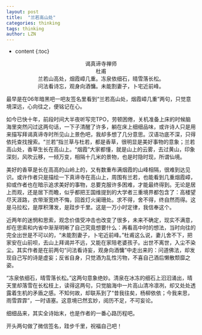 ```yaml
---
layout: post
title:  "兰若高山处" 
categories: thinking
tags: thinking
author: LZN
---
```


* content
{:toc}

<pre style="text-align: center;">谒真谛寺禅师
杜甫
兰若山高处，烟霞嶂几重。冻泉依细石，晴雪落长松。
问法看诗忘，观身向酒慵。未能割妻子，卜宅近前峰。</pre>
最早是在06年暗黑吧一吧友签名里看到“兰若高山处，烟霞嶂几重”两句，只觉意境深远，心向往之，便铭记在心。

如今已快十年，前段时间大半夜听写完TPO，劳顿困倦，关机准备上床的时候脑海里突然闪过这两句话，一下子清醒了许多，躺在床上细细品味，或许诗人只是用来描写拜谒真谛寺时所见山上景色吧，我却多想了几分意思。汉语功底不深，只得依托查找搜索。“兰若”指兰草与杜若，都是香草，很明显是美好事物的意象；兰若高山处，香草生长在高山上。“烟霞”大家都懂，就是山上的云雾，去过黄山，印象深刻，风吹云移，一倾万变，相隔十几米的景物，也是时隐时现，所谓仙境。

美好的香草是长在高高的山岭上的，又有数重布满烟霞的山峰相隔，很难到达见识。或许作者只是描绘一下真谛寺在高山上，周围有兰若，也能看到几重烟霞嶂，抑或作者也在暗示追求美好的事物，总要克服许多困难，才能最终得到。无论是居上而观，还是居下而瞻，似乎都把王国维提到的大学者三重境界都包含了：高楼望尽天涯路，衣带渐宽终不悔，回首灯火阑珊处。求不得，舍不得，终自然而得。这是马拉松，是厚积薄发，是跬步千里。这是一万小时定律，我信奉这个。

近两年的迷惘和思索，观念价值受冲击也改变了很多，未来不确定，现实不满意，却在思索和内省中渐渐明晰了自己究竟想要什么：再看高中时的想法，当时向往的完全出世是不可以的，“未能割妻子，卜宅近前峰。”杜甫这么说，妻儿舍不下，把家安在山前呗，去山上拜谒并不远，又能在家陪老婆孩子。出世不离世，入尘不染尘。其实作者是在前两句“问法看诗妄，观身向酒慵”中走出来的：问道佛法，却发现自己写的诗是虚妄；反省自身，只觉酒为乱性污物，不喜自己酒后懒散颓靡之姿。

“冻泉依细石，晴雪落长松。”这两句意象绝妙。清泉在冰冻的细石上汩汩涌出，晴天里却落雪在长松枝上，读得这两句，只觉脑海中一片高山清冷凛冽，却又处处透露着生机的矛盾之感。不知何故，却联系到了“昔我往矣，杨柳依依；今我来思，雨雪霏霏”，一时语塞。这意境已然玄妙，阅历不足，不可妄论。

细细品来，其实全诗始末，也是作者的一番心路历程吧。

开头两句做了微信签名，跬步千里，祝福自己吧！

&nbsp;